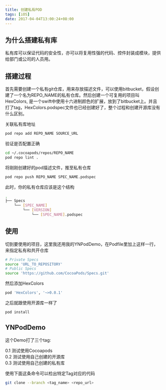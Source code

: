 ```yaml
---
title: 创建私有POD
tags: [iOS]
date: 2017-04-04T13:00:24+08:00
---
```


## 为什么搭建私有库

私有库可以保证代码的安全性，亦可以将复用性强的代码、控件封装成模块，提供给部门或公司的人员用。

<!--truncate-->

## 搭建过程

首先需要创建一个私有git仓库，用来存放描述文件，可以使用bitbucket，假设创建了一个名为REPO_NAME的私有仓库。然后创建一个可复用的项目叫HexColors, 是一个swift中使用十六进制颜色的扩展，放到了bitbucket上。并且打了tag，HexColors.podspec文件也已经创建好了，整个过程和创建开源库没有什么区别。

关联私有库地址

```bash
pod repo add REPO_NAME SOURCE_URL
```

验证是否配置正确

```bash
cd ~/.cocoapods/repos/REPO_NAME
pod repo lint .
```

将刚刚创建好的pod描述文件，推至私有仓库

```bash
pod repo push REPO_NAME SPEC_NAME.podspec
```

此时，你的私有仓库应该是这个结构

```bash
.
├── Specs
    └── [SPEC_NAME]
        └── [VERSION]
            └── [SPEC_NAME].podspec
```

## 使用

切到要使用的项目，这里我还用我的YNPodDemo，在Podfile里加上这样一行，来指定私有和共开仓库

```bash
# Private Specs
source 'URL_TO_REPOSITORY'
# Public Specs
source 'https://github.com/CocoaPods/Specs.git'
```

然后添加HexColors

```bash
pod 'HexColors', '~>0.0.1'
```

之后就跟使用开源库一样了

```bash
pod install
```

## YNPodDemo

这个Demo打了三个tag:

0.1 测试使用Cocoapods   
0.2 测试使用自己创建的开源库   
0.3 测试使用自己创建的私有库  

使用下面这条命令可以检出特定Tag对应的代码

```bash
git clone --branch <tag_name> <repo_url>
```
